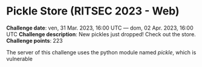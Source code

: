 # Pickle Store (RITSEC 2023 - Web)

**Challenge date**: ven, 31 Mar. 2023, 16:00 UTC — dom, 02 Apr. 2023, 16:00 UTC
**Challenge description**: New pickles just dropped! Check out the store.
**Challenge points**: 223


The server of this challenge uses the python module named *pickle*, which is vulnerable 


